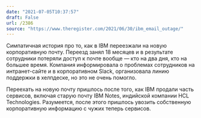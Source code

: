 ```yaml
---
date: "2021-07-05T10:37:57"
draft: False
url: /2386
source: "https://www.theregister.com/2021/06/30/ibm_email_outage/"
---
```


Симпатичная история про то, как в IBM переезжали на новую корпоративную почту. Переезд занял 18 месяцев и в результате сотрудники потеряли доступ к почте вообще — кто на два дня, кто на большее время. Компания информировала о проблемах сотрудников на интранет-сайте и в корпоративном Slack, организовала линию поддержки в хелпдеске, но это не очень помогло.

Переехать на новую почту пришлось после того, как IBM продали часть сервисов, включая старую почту IBM Notes, индийской компании HCL Technologies. Разумеется, после этого пришлось увозить собственную корпоративную информацию с чужих теперь сервисов.
